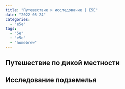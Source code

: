 ```yaml
---
title: "Путешествие и исследование | E5E"
date: "2022-05-24"
categories: 
  - "e5e"
tags: 
  - "5e"
  - "e5e"
  - "homebrew"
---
```


## Путешествие по дикой местности

## Исследование подземелья

